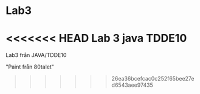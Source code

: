 # Lab3
<<<<<<< HEAD
Lab 3 java TDDE10
=======

Lab3 från JAVA/TDDE10

"Paint från 80talet"
>>>>>>> 26ea36bcefcac0c252f65bee27ed6543aee97435
